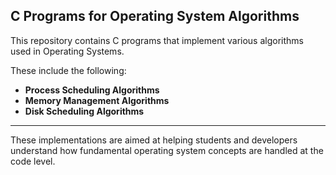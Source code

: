 ## C Programs for Operating System Algorithms

This repository contains C programs that implement various algorithms used in Operating Systems.

These include the following:

- **Process Scheduling Algorithms**
- **Memory Management Algorithms**
- **Disk Scheduling Algorithms**

---

These implementations are aimed at helping students and developers understand how fundamental operating system concepts are handled at the code level.

